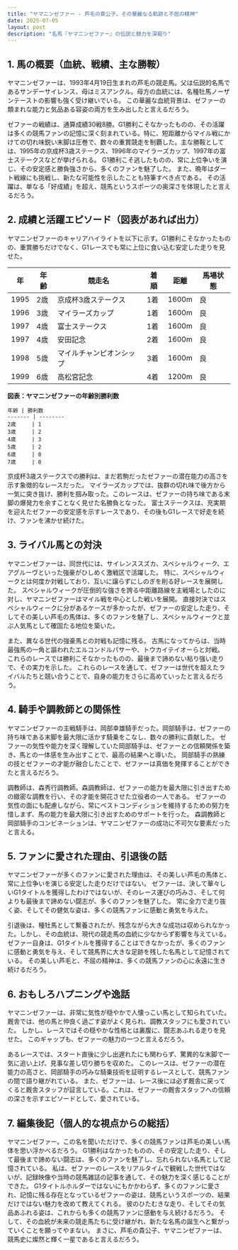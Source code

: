 ```yaml
---
title: "ヤマニンゼファー - 芦毛の貴公子、その華麗なる軌跡と不屈の精神"
date: 2025-07-05
layout: post
description: "名馬『ヤマニンゼファー』の伝説と魅力を深堀り"
---
```


## 1. 馬の概要（血統、戦績、主な勝鞍）

ヤマニンゼファーは、1993年4月19日生まれの芦毛の競走馬。父は伝説的名馬であるサンデーサイレンス、母はミスアンクル。母方の血統には、名種牡馬ノーザンテーストの影響も強く受け継いでいる。  この華麗な血統背景は、ゼファーの類まれな能力と気品ある容姿の両方を生み出したと言えるだろう。

ゼファーの戦績は、通算成績30戦8勝。G1勝利こそなかったものの、その活躍は多くの競馬ファンの記憶に深く刻まれている。特に、短距離からマイル戦にかけての切れ味鋭い末脚は圧巻で、数々の重賞競走を制覇した。主な勝鞍としては、1995年の京成杯3歳ステークス、1996年のマイラーズカップ、1997年の富士ステークスなどが挙げられる。  G1勝利こそ逃したものの、常に上位争いを演じ、その安定感と勝負強さから、多くのファンを魅了した。  また、晩年はダート戦線にも挑戦し、新たな可能性を示したことも特筆すべき点である。  その活躍は、単なる「好成績」を超え、競馬というスポーツの奥深さを体現したと言えるだろう。


## 2. 成績と活躍エピソード（図表があれば出力）

ヤマニンゼファーのキャリアハイライトを以下に示す。G1勝利こそなかったものの、重賞勝ちだけでなく、G1レースでも常に上位に食い込む安定した走りを見せた。

| 年 | 年齢 | 競走名 | 着順 | 距離 | 馬場状態 |
|---|---|---|---|---|---|
| 1995 | 2歳 | 京成杯3歳ステークス | 1着 | 1600m | 良 |
| 1996 | 3歳 | マイラーズカップ | 1着 | 1600m | 良 |
| 1997 | 4歳 | 富士ステークス | 1着 | 1600m | 良 |
| 1997 | 4歳 | 安田記念 | 2着 | 1600m | 良 |
| 1998 | 5歳 | マイルチャンピオンシップ | 3着 | 1600m | 良 |
| 1999 | 6歳 | 高松宮記念 | 4着 | 1200m | 良 |


**図表：ヤマニンゼファーの年齢別勝利数**

```
年齢 | 勝利数
------- | --------
2歳     | 1
3歳     | 2
4歳     | 3
5歳     | 2
6歳     | 0
7歳     | 0
```

京成杯3歳ステークスでの勝利は、まだ若駒だったゼファーの潜在能力の高さを示す象徴的なレースだった。  マイラーズカップでは、抜群の切れ味で後方から一気に突き抜け、勝利を掴み取った。このレースは、ゼファーの持ち味である末脚の爆発力を余すことなく見せた名勝負となった。  富士ステークスは、充実期を迎えたゼファーの安定感を示すレースであり、その後もG1レースで好走を続け、ファンを沸かせ続けた。


## 3. ライバル馬との対決

ヤマニンゼファーは、同世代には、サイレンススズカ、スペシャルウィーク、エアグルーヴといった強豪がひしめく激戦区で活躍した。  特に、スペシャルウィークとは何度か対戦しており、互いに譲らずにしのぎを削る好レースを展開した。  スペシャルウィークが圧倒的な強さを誇る中距離路線を主戦場としたのに対し、ヤマニンゼファーはマイル戦を中心とした戦いを展開。  直接対決ではスペシャルウィークに分があるケースが多かったが、ゼファーの安定した走り、そしてその美しい芦毛の馬体は、多くのファンを魅了し、スペシャルウィークと並ぶ人気馬として確固たる地位を築いた。

また、異なる世代の強豪馬との対戦も記憶に残る。  古馬になってからは、当時最強馬の一角と謳われたエルコンドルパサーや、トウカイテイオーらと対戦。  これらのレースでは勝利こそなかったものの、最後まで諦めない粘り強い走りで、その実力を示した。  これらのレースを通して、ゼファーは世代を超えたライバルたちと競い合うことで、自身の能力をさらに高めていったと言えるだろう。


## 4. 騎手や調教師との関係性

ヤマニンゼファーの主戦騎手は、岡部幸雄騎手だった。岡部騎手は、ゼファーの持ち味である末脚を最大限に活かす騎乗をこなし、数々の勝利に貢献した。  ゼファーの気性や能力を深く理解していた岡部騎手は、ゼファーとの信頼関係を築き、馬との一体感を生み出すことで、最高の結果へと導いた。  岡部騎手の熟練の技とゼファーの才能が融合したことで、ゼファーは真価を発揮することができたと言えるだろう。

調教師は、森秀行調教師。森調教師は、ゼファーの能力を最大限に引き出すための緻密な調教を行い、その才能を開花させた立役者の一人である。  ゼファーの気性の面にも配慮しながら、常にベストコンディションを維持するための努力を惜しまず、馬の能力を最大限に引き出すためのサポートを行った。  森調教師と岡部騎手のコンビネーションは、ヤマニンゼファーの成功に不可欠な要素だったと言える。


## 5. ファンに愛された理由、引退後の話

ヤマニンゼファーが多くのファンに愛された理由は、その美しい芦毛の馬体と、常に上位争いを演じる安定した走りだけではない。  ゼファーは、決して華々しいG1タイトルを獲得したわけではないが、そのレース運びの巧みさ、そして何よりも最後まで諦めない闘志が、多くのファンを魅了した。  常に全力で走り抜く姿、そしてその健気な姿は、多くの競馬ファンに感動と勇気を与えた。

引退後は、種牡馬として繋養されたが、残念ながら大きな成功は収められなかった。しかし、その血統は、現代の競走馬の血統に少なからず影響を与えている。  ゼファー自身は、G1タイトルを獲得することはできなかったが、多くのファンに感動と勇気を与え、そして競馬界に大きな足跡を残した名馬として記憶されている。  その美しい芦毛と、不屈の精神は、多くの競馬ファンの心に永遠に生き続けるだろう。


## 6. おもしろハプニングや逸話

ヤマニンゼファーは、非常に気性が穏やかで人懐っこい馬として知られていた。  厩舎では、他の馬と仲良く過ごす姿がよく見られ、調教スタッフにも愛されていた。  しかし、レースではその穏やかな性格とは裏腹に、闘志あふれる走りを見せた。  このギャップも、ゼファーの魅力の一つと言えるだろう。

あるレースでは、スタート直後に少し出遅れたにも関わらず、驚異的な末脚で一気に追い上げ、見事な差し切り勝ちを収めた。  このレースは、ゼファーの潜在能力の高さと、岡部騎手の巧みな騎乗技術を証明するレースとして、競馬ファンの間で語り継がれている。  また、ゼファーは、レース後には必ず厩舎に戻ってくると厩舎スタッフが証言している。これは、ゼファーの厩舎スタッフへの信頼の深さを示すエピソードとして、愛されている。


## 7. 編集後記（個人的な視点からの総括）

ヤマニンゼファー。この名を聞いただけで、多くの競馬ファンは芦毛の美しい馬体を思い浮かべるだろう。  G1勝利はなかったものの、その安定した走り、そして最後まで諦めない闘志は、多くのファンを魅了し、忘れられない名馬として記憶されている。  私は、ゼファーのレースをリアルタイムで観戦した世代ではないが、記録映像や当時の競馬雑誌の記事を通して、その魅力を深く感じることができた。  G1タイトルホルダーではないにもかかわらず、多くのファンに愛され、記憶に残る存在となっているゼファーの姿は、競馬というスポーツの、結果だけではない魅力を改めて教えてくれる。  彼のひたむきな走り、そしてその気品あふれる姿は、これからも多くの競馬ファンに感動を与え続けるだろう。  そして、その血統が未来の競走馬たちに受け継がれ、新たな名馬の誕生へと繋がっていくことを願ってやまない。  まさに、芦毛の貴公子、ヤマニンゼファーは、競馬史に燦然と輝く一星であると言えるだろう。
